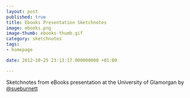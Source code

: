 ```yaml
---
layout: post
published: true
title: Ebooks Presentation Sketchnotes
image: ebooks.png
image-thumb: ebooks-thumb.gif
category: sketchnotes
tags: 
- homepage

date: 2012-10-25 23:13:17.000000000 +01:00

---
```


Sketchnotes from eBooks presentation at the University of Glamorgan by <a href="http://twitter.com/sueburnett">@sueburnett</a>
